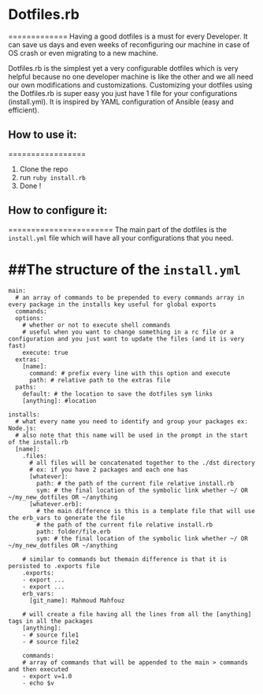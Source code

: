 # Dotfiles.rb
=============
Having a good dotfiles is a must for every Developer. It can save us days and even weeks of reconfiguring our machine in case of OS crash
or even migrating to a new machine.

Dotfiles.rb is the simplest yet a very configurable dotfiles which is very helpful because no one developer machine is like the other
and we all need our own modifications and customizations. Customizing your dotfiles using the Dotfiles.rb is super easy you just have 1 file for your configurations (install.yml). It is inspired by YAML configuration of Ansible (easy and efficient).

## How to use it:
=================
1. Clone the repo
2. run `ruby install.rb`
3. Done !

## How to configure it:
=======================
The main part of the dotfiles is the `install.yml` file which will have all your configurations that you need.

##The structure of the `install.yml`
=====================================
```
main:
  # an array of commands to be prepended to every commands array in every package in the installs key useful for global exports
  commands:
  options:
    # whether or not to execute shell commands
    # useful when you want to change something in a rc file or a configuration and you just want to update the files (and it is very fast)
    execute: true
  extras:
    [name]:
      command: # prefix every line with this option and execute
      path: # relative path to the extras file
  paths:
    default: # the location to save the dotfiles sym links
    [anything]: #location

installs:
  # what every name you need to identify and group your packages ex: Node.js:
  # also note that this name will be used in the prompt in the start of the install.rb
  [name]:
    .files:
      # all files will be concatenated together to the ./dst directory
      # ex: if you have 2 packages and each one has
      [whatever]:
        path: # the path of the current file relative install.rb
        sym: # the final location of the symbolic link whether ~/ OR ~/my_new_dotfiles OR ~/anything
      [whatever.erb]:
        # the main difference is this is a template file that will use the erb_vars to generate the file
        # the path of the current file relative install.rb
        path: folder/file.erb
        sym: # the final location of the symbolic link whether ~/ OR ~/my_new_dotfiles OR ~/anything

    # similar to commands but themain difference is that it is persisted to .exports file
    .exports:
    - export ...
    - export ...
    erb_vars:
      [git_name]: Mahmoud Mahfouz

    # will create a file having all the lines from all the [anything] tags in all the packages
    [anything]:
    - # source file1
    - # source file2

    commands:
    # array of commands that will be appended to the main > commands and then executed
    - export v=1.0
    - echo $v

```

